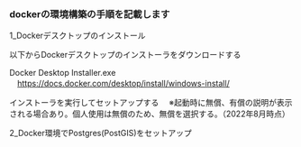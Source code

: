 ### dockerの環境構築の手順を記載します
1_Dockerデスクトップのインストール  

以下からDockerデスクトップのインストーラをダウンロードする  

Docker Desktop Installer.exe  
　https://docs.docker.com/desktop/install/windows-install/  

インストーラを実行してセットアップする
　※起動時に無償、有償の説明が表示される場合あり。個人使用は無償のため、無償を選択する。（2022年8月時点）  

2_Docker環境でPostgres(PostGIS)をセットアップ  
